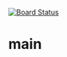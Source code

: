 [![Board Status](https://dev.azure.com/DiachenkoG/2948f651-f8ca-4be2-9dfe-13022de0813c/26aa87ff-cfea-491a-b6cc-5d9229cdd360/_apis/work/boardbadge/42363677-e520-49b7-a507-eaeccdc9e12d)](https://dev.azure.com/DiachenkoG/2948f651-f8ca-4be2-9dfe-13022de0813c/_boards/board/t/26aa87ff-cfea-491a-b6cc-5d9229cdd360/Microsoft.RequirementCategory)
# main